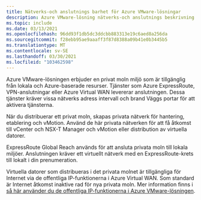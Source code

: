 ```yaml
---
title: Nätverks-och anslutnings barhet för Azure VMware-lösningar
description: Azure VMware-lösning nätverks-och anslutnings beskrivning.
ms.topic: include
ms.date: 03/13/2021
ms.openlocfilehash: 96dd93f1db5dc3ddcbb883313e19c6aed8a256da
ms.sourcegitcommit: f28ebb95ae9aaaff3f87d8388a09b41e0b3445b5
ms.translationtype: MT
ms.contentlocale: sv-SE
ms.lasthandoff: 03/30/2021
ms.locfileid: "103462598"
---
```

<!-- Used in introduction.md and concepts-networking.md -->

Azure VMware-lösningen erbjuder en privat moln miljö som är tillgänglig från lokala och Azure-baserade resurser. Tjänster som Azure ExpressRoute, VPN-anslutningar eller Azure Virtual WAN levererar anslutningen. Dessa tjänster kräver vissa nätverks adress intervall och brand Väggs portar för att aktivera tjänsterna.

När du distribuerar ett privat moln, skapas privata nätverk för hantering, etablering och vMotion. Använd de här privata nätverken för att få åtkomst till vCenter och NSX-T Manager och vMotion eller distribution av virtuella datorer.  

ExpressRoute Global Reach används för att ansluta privata moln till lokala miljöer. Anslutningen kräver ett virtuellt nätverk med en ExpressRoute-krets till lokalt i din prenumeration.

Virtuella datorer som distribueras i det privata molnet är tillgängliga för Internet via de offentliga IP-funktionerna i Azure Virtual WAN.  Som standard är Internet åtkomst inaktive rad för nya privata moln. Mer information finns i [så här använder du de offentliga IP-funktionerna i Azure VMware-lösningen](../public-ip-usage.md).

